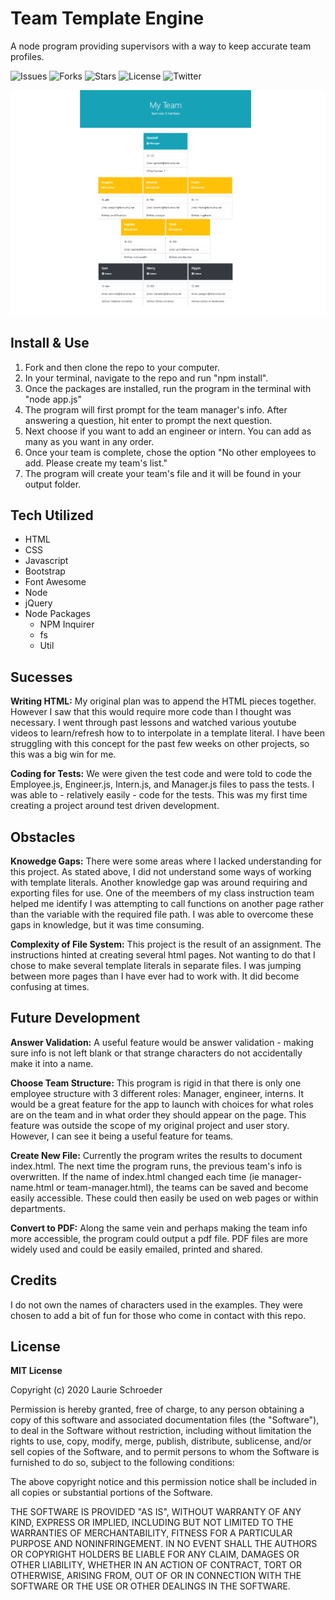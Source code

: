 # Team Template Engine
A node program providing supervisors with a way to keep accurate team profiles.

![Issues](https://img.shields.io/github/issues/clauries/template-engine) ![Forks](https://img.shields.io/github/forks/clauries/template-engine) ![Stars](https://img.shields.io/github/stars/clauries/template-engine) ![License](https://img.shields.io/github/license/clauries/template-engine) ![Twitter](https://img.shields.io/twitter/url?style=social)

<img src="./assets/example-team.png" alt="Example of a filled in template">

## Install & Use
1. Fork and then clone the repo to your computer.
2. In your terminal, navigate to the repo and run "npm install".
3. Once the packages are installed, run the program in the terminal with "node app.js"
4. The program will first prompt for the team manager's info. After answering a question, hit enter to prompt the next question.
5. Next choose if you want to add an engineer or intern. You can add as many as you want in any order. 
6. Once your team is complete, chose the option "No other employees to add. Please create my team's list."
7. The program will create your team's file and it will be found in your output folder.


## Tech Utilized
* HTML
* CSS
* Javascript
* Bootstrap
* Font Awesome
* Node
* jQuery
* Node Packages
    * NPM Inquirer
    * fs
    * Util


## Sucesses
**Writing HTML:**
My original plan was to append the HTML pieces together. However I saw that this would require more code than I thought was necessary. I went through past lessons and watched various youtube videos to learn/refresh how to to interpolate in a template literal. I have been struggling with this concept for the past few weeks on other projects, so this was a big win for me. 

**Coding for Tests:**
We were given the test code and were told to code the Employee.js, Engineer.js, Intern.js, and Manager.js files to pass the tests. I was able to - relatively easily - code for the tests. This was my first time creating a project around test driven development.


## Obstacles
**Knowedge Gaps:**
There were some areas where I lacked understanding for this project. As stated above, I did not understand some ways of working with template literals. Another knowledge gap was around requiring and exporting files for use. One of the meembers of my class instruction team helped me identify I was attempting to call functions on another page rather than the variable with the required file path. I was able to overcome these gaps in knowledge, but it was time consuming. 

**Complexity of File System:**
This project is the result of an assignment. The instructions hinted at creating several html pages. Not wanting to do that I chose to make several template literals in separate files. I was jumping between more pages than I have ever had to work with. It did become confusing at times. 


## Future Development
**Answer Validation:**
A useful feature would be answer validation - making sure info is not left blank or that strange characters do not accidentally make it into a name. 

**Choose Team Structure:**
This program is rigid in that there is only one employee structure with 3 different roles: Manager, engineer, interns. It would be a great feature for the app to launch with choices for what roles are on the team and in what order they should appear on the page. This feature was outside the scope of my original project and user story. However, I can see it being a useful feature for teams.

**Create New File:**
Currently the program writes the results to document index.html. The next time the program runs, the previous team's info is overwritten. If the name of index.html changed each time (ie manager-name.html or team-manager.html), the teams can be saved and become easily accessible. These could then easily be used on web pages or within departments.

**Convert to PDF:**
Along the same vein and perhaps making the team info more accessible, the program could output a pdf file. PDF files are more widely used and could be easily emailed, printed and shared.


## Credits
I do not own the names of characters used in the examples. They were chosen to add a bit of fun for those who come in contact with this repo. 


## License
**MIT License**

Copyright (c) 2020 Laurie Schroeder

Permission is hereby granted, free of charge, to any person obtaining a copy of this software and associated documentation files (the "Software"), to deal in the Software without restriction, including without limitation the rights to use, copy, modify, merge, publish, distribute, sublicense, and/or sell copies of the Software, and to permit persons to whom the Software is furnished to do so, subject to the following conditions:

The above copyright notice and this permission notice shall be included in all copies or substantial portions of the Software.

THE SOFTWARE IS PROVIDED "AS IS", WITHOUT WARRANTY OF ANY KIND, EXPRESS OR IMPLIED, INCLUDING BUT NOT LIMITED TO THE WARRANTIES OF MERCHANTABILITY, FITNESS FOR A PARTICULAR PURPOSE AND NONINFRINGEMENT. IN NO EVENT SHALL THE AUTHORS OR COPYRIGHT HOLDERS BE LIABLE FOR ANY CLAIM, DAMAGES OR OTHER LIABILITY, WHETHER IN AN ACTION OF CONTRACT, TORT OR OTHERWISE, ARISING FROM, OUT OF OR IN CONNECTION WITH THE SOFTWARE OR THE USE OR OTHER DEALINGS IN THE SOFTWARE.

